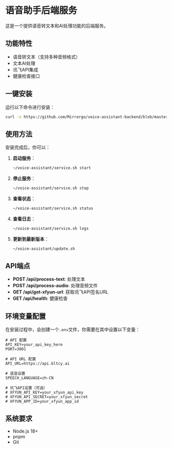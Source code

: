 # 语音助手后端服务

这是一个提供语音转文本和AI处理功能的后端服务。

## 功能特性

- 语音转文本（支持多种音频格式）
- 文本AI处理
- 讯飞API集成
- 健康检查接口

## 一键安装

运行以下命令进行安装：

```bash
curl -s https://github.com/Mirrorgo/voice-assistant-backend/blob/master/install.sh | bash
```

## 使用方法

安装完成后，你可以：

1. **启动服务**：
   ```bash
   ~/voice-assistant/service.sh start
   ```

2. **停止服务**：
   ```bash
   ~/voice-assistant/service.sh stop
   ```

3. **查看状态**：
   ```bash
   ~/voice-assistant/service.sh status
   ```

4. **查看日志**：
   ```bash
   ~/voice-assistant/service.sh logs
   ```

5. **更新到最新版本**：
   ```bash
   ~/voice-assistant/update.sh
   ```

## API端点

- **POST /api/process-text**: 处理文本
- **POST /api/process-audio**: 处理音频文件
- **GET /api/get-xfyun-url**: 获取讯飞API签名URL
- **GET /api/health**: 健康检查

## 环境变量配置

在安装过程中，会创建一个`.env`文件，你需要在其中设置以下变量：

```
# API 配置
API_KEY=your_api_key_here
PORT=3001

# API URL 配置
API_URL=https://api.bltcy.ai

# 语音设置
SPEECH_LANGUAGE=zh-CN

# 讯飞API设置（可选）
# XFYUN_API_KEY=your_xfyun_api_key
# XFYUN_API_SECRET=your_xfyun_secret
# XFYUN_APP_ID=your_xfyun_app_id
```

## 系统要求

- Node.js 18+
- pnpm
- Git